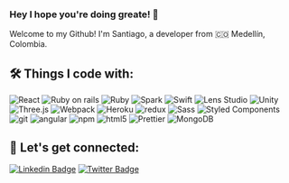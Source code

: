 ### Hey I hope you're doing greate! 👋

Welcome to my Github!
I'm Santiago, a developer from 🇨🇴 Medellín, Colombia.

<!-- Tools -->
<h2 align="left">🛠 Things I code with:</h2>
<p>
  <img alt="React" src="https://img.shields.io/badge/-React-45b8d8?style=flat-square&logo=react&logoColor=white" />
  <img alt="Ruby on rails" src="https://img.shields.io/badge/-Rails-CC0000?style=flat-square&logo=rubyOnRails&logoColor=white" />
  <img alt="Ruby" src="https://img.shields.io/badge/-Ruby-CC342D?style=flat-square&logo=ruby&logoColor=white" />
  <img alt="Spark" src="https://img.shields.io/badge/-Spark-FF5C83?style=flat-square&logo=sparkAR&logoColor=white" />
  <img alt="Swift" src="https://img.shields.io/badge/-Swift-F05138?style=flat-square&logo=swift&logoColor=white" />
  <img alt="Lens Studio" src="https://img.shields.io/badge/-LensStudio-FFFC00?style=flat-square&logo=Snapchat&logoColor=black" />
  <img alt="Unity" src="https://img.shields.io/badge/-Unity-FFFFFF?style=flat-square&logo=unity&logoColor=black" />
  <img alt="Three.js" src="https://img.shields.io/badge/-Three-000000?style=flat-square&logo=three.js&logoColor=white" />
  <img alt="Webpack" src="https://img.shields.io/badge/-Webpack-8DD6F9?style=flat-square&logo=webpack&logoColor=white" /> 
  <img alt="Heroku" src="https://img.shields.io/badge/-Heroku-430098?style=flat-square&logo=heroku&logoColor=white" />
  <img alt="redux" src="https://img.shields.io/badge/-Redux-764ABC?style=flat-square&logo=redux&logoColor=white" />
  <img alt="Sass" src="https://img.shields.io/badge/-Sass-CC6699?style=flat-square&logo=sass&logoColor=white" />
  <img alt="Styled Components" src="https://img.shields.io/badge/-Styled_Components-db7092?style=flat-square&logo=styled-components&logoColor=white" />
  <img alt="git" src="https://img.shields.io/badge/-Git-F05032?style=flat-square&logo=git&logoColor=white" />
  <img alt="angular" src="https://img.shields.io/badge/-Angular-DD0031?style=flat-square&logo=angular&logoColor=white" />
  <img alt="npm" src="https://img.shields.io/badge/-NPM-CB3837?style=flat-square&logo=npm&logoColor=white" />
  <img alt="html5" src="https://img.shields.io/badge/-HTML5-E34F26?style=flat-square&logo=html5&logoColor=white" />
  <img alt="Prettier" src="https://img.shields.io/badge/-Prettier-F7B93E?style=flat-square&logo=prettier&logoColor=white" />
  <img alt="MongoDB" src="https://img.shields.io/badge/-MongoDB-13aa52?style=flat-square&logo=mongodb&logoColor=white" />
</p>

<!-- Social Media -->
<h2 align="left">👾 Let's get connected:</h2>

[![Linkedin Badge](https://img.shields.io/badge/-linkedIn-blue?style=flat-square&logo=Linkedin&logoColor=white)](https://www.linkedin.com/in/santiago-ospina-idrobo-733a24180/) [![Twitter Badge](https://img.shields.io/twitter/url?label=Twitter&style=social&url=https%3A%2F%2Ftwitter.com%2FIdroboOspina)](https://twitter.com/IdroboOspina)


<!--
**Santiagospinai7/Santiagospinai7** is a ✨ _special_ ✨ repository because its `README.md` (this file) appears on your GitHub profile.
🇩
Here are some ideas to get you started:

- 🔭 I’m currently working on ...
- 🌱 I’m currently learning ...
- 👯 I’m looking to collaborate on ...
- 🤔 I’m looking for help with ...
- 💬 Ask me about ...
- 📫 How to reach me: ...
- 😄 Pronouns: ...
- ⚡ Fun fact: ...
-->
